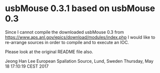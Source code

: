 usbMouse 0.3.1 based on usbMouse 0.3
=================

Since I cannot compile the downloaded usbMouse 0.3 from
https://www.aps.anl.gov/epics/download/modules/index.php
I would like to re-arrange sources in order to compile and
to execute an IOC.

Please look at the original README file also.


Jeong Han Lee
European Spallation Source, Lund, Sweden
Thursday, May 18 17:10:19 CEST 2017
